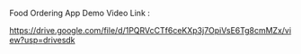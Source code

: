 Food Ordering App Demo Video Link :

https://drive.google.com/file/d/1PQRVcCTf6ceKXp3j7OpiVsE6Tg8cmMZx/view?usp=drivesdk
